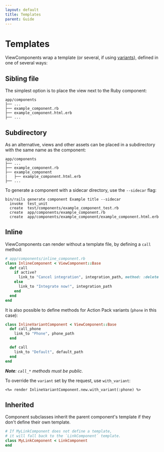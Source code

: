 ```yaml
---
layout: default
title: Templates
parent: Guide
---
```


# Templates

ViewComponents wrap a template (or several, if using [variants](https://guides.rubyonrails.org/layouts_and_rendering.html#the-variants-option)), defined in one of several ways:

## Sibling file

The simplest option is to place the view next to the Ruby component:

```console
app/components
├── ...
├── example_component.rb
├── example_component.html.erb
├── ...
```

## Subdirectory

As an alternative, views and other assets can be placed in a subdirectory with the same name as the component:

```console
app/components
├── ...
├── example_component.rb
├── example_component
|   ├── example_component.html.erb
├── ...
```

To generate a component with a sidecar directory, use the `--sidecar` flag:

```console
bin/rails generate component Example title --sidecar
  invoke  test_unit
  create  test/components/example_component_test.rb
  create  app/components/example_component.rb
  create  app/components/example_component/example_component.html.erb
```

## Inline

ViewComponents can render without a template file, by defining a `call` method:

```ruby
# app/components/inline_component.rb
class InlineComponent < ViewComponent::Base
  def call
    if active?
      link_to "Cancel integration", integration_path, method: :delete
    else
      link_to "Integrate now!", integration_path
    end
  end
end
```

It is also possible to define methods for Action Pack variants (`phone` in this case):

```ruby
class InlineVariantComponent < ViewComponent::Base
  def call_phone
    link_to "Phone", phone_path
  end

  def call
    link_to "Default", default_path
  end
end
```

_**Note**: `call_*` methods must be public._

To override the `variant` set by the request, use `with_variant`:

```erb
<%= render InlineVariantComponent.new.with_variant(:phone) %>
```

## Inherited

Component subclasses inherit the parent component's template if they don't define their own template.

```ruby
# If MyLinkComponent does not define a template,
# it will fall back to the `LinkComponent` template.
class MyLinkComponent < LinkComponent
end
```
